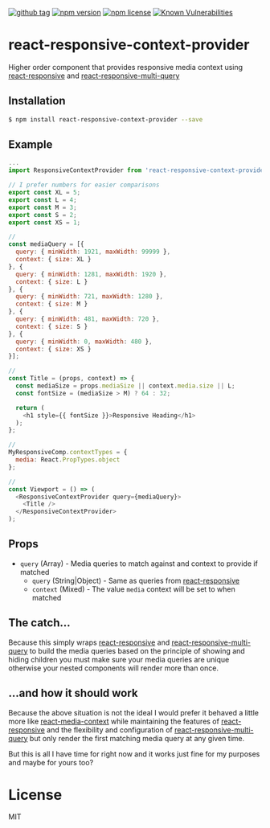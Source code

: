 [![github tag](https://img.shields.io/github/tag/michaelmitchell/react-responsive-context-provider.svg?maxAge=2592000)]()
[![npm version](https://badge.fury.io/js/react-responsive-context-provider.svg)](https://badge.fury.io/js/react-responsive-context-provider)
[![npm license](https://img.shields.io/npm/l/react-responsive-context-provider.svg?maxAge=2592000)]()
[![Known Vulnerabilities](https://snyk.io/test/npm/react-responsive-context-provider/badge.svg)](https://snyk.io/test/npm/react-responsive-context-provider)

# react-responsive-context-provider

Higher order component that provides responsive media context using [react-responsive](https://github.com/contra/react-responsive) and [react-responsive-multi-query](https://github.com/michaelmitchell/react-responsive-multi-query)

## Installation

```sh
$ npm install react-responsive-context-provider --save
```

## Example

```javascript
...
import ResponsiveContextProvider from 'react-responsive-context-provider';

// I prefer numbers for easier comparisons
export const XL = 5;
export const L = 4;
export const M = 3;
export const S = 2;
export const XS = 1;

//
const mediaQuery = [{
  query: { minWidth: 1921, maxWidth: 99999 },
  context: { size: XL }
}, {
  query: { minWidth: 1281, maxWidth: 1920 },
  context: { size: L }
}, {
  query: { minWidth: 721, maxWidth: 1280 },
  context: { size: M }
}, {
  query: { minWidth: 481, maxWidth: 720 },
  context: { size: S }
}, {
  query: { minWidth: 0, maxWidth: 480 },
  context: { size: XS }
}];

//
const Title = (props, context) => {
  const mediaSize = props.mediaSize || context.media.size || L;
  const fontSize = (mediaSize > M) ? 64 : 32;

  return (
    <h1 style={{ fontSize }}>Responsive Heading</h1>
  );
};

//
MyResponsiveComp.contextTypes = {
  media: React.PropTypes.object
};

//
const Viewport = () => (
  <ResponsiveContextProvider query={mediaQuery}>
    <Title />
  </ResponsiveContextProvider>
);
```

## Props
- `query` (Array) - Media queries to match against and context to provide if matched
  - `query` (String|Object) - Same as queries from  [react-responsive](https://github.com/contra/react-responsive)
  - `context` (Mixed) - The value `media` context will be set to when matched

## The catch...
Because this simply wraps [react-responsive](https://github.com/contra/react-responsive) and [react-responsive-multi-query](https://github.com/michaelmitchell/react-responsive-multi-query) to build the media queries based on the principle of showing and hiding children you must make sure your media queries are unique otherwise your nested components will render more than once.

## ...and how it should work
Because the above situation is not the ideal I would prefer it behaved a little more like [react-media-context](https://github.com/jxnblk/react-media-context) while maintaining the features of [react-responsive](https://github.com/contra/react-responsive) and the flexibility and configuration of [react-responsive-multi-query](https://github.com/michaelmitchell/react-responsive-multi-query) but only render the first matching media query at any given time.

But this is all I have time for right now and it works just fine for my purposes and maybe for yours too?

# License

MIT
